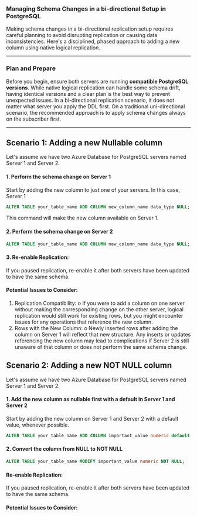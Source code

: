 ### **Managing Schema Changes in a bi-directional Setup in PostgreSQL**

Making schema changes in a bi-directional replication setup requires careful planning to avoid disrupting replication or causing data inconsistencies. Here's a disciplined, phased approach to adding a new column using native logical replication.

---

### **Plan and Prepare**

Before you begin, ensure both servers are running **compatible PostgreSQL versions**. While native logical replication can handle some schema drift, having identical versions and a clear plan is the best way to prevent unexpected issues.
In a bi-directional replication scenario, it does not matter what server you apply the DDL first. On a traditional uni-directional scenario, the recommended approach is to apply schema changes always on the subscriber first.

---

## **Scenario 1: Adding a new Nullable column**
Let's assume we have two Azure Database for PostgreSQL servers named Server 1 and Server 2.

####  1. Perform the schema change on Server 1

Start by adding the new column to just one of your servers. In this case, Server 1

```sql
ALTER TABLE your_table_name ADD COLUMN new_column_name data_type NULL;
```
This command will make the new column available on Server 1.

####  2. Perform the schema change on Server 2

```sql
ALTER TABLE your_table_name ADD COLUMN new_column_name data_type NULL;
```

####	3. Re-enable Replication:
If you paused replication, re-enable it after both servers have been updated to have the same schema.

#### Potential Issues to Consider:
1.	Replication Compatibility:
o	If you were to add a column on one server without making the corresponding change on the other server, logical replication would still work for existing rows, but you might encounter issues for any operations that reference the new column.
2.	Rows with the New Column:
o	Newly inserted rows after adding the column on Server 1 will reflect that new structure. Any inserts or updates referencing the new column may lead to complications if Server 2 is still unaware of that column or does not perform the same schema change.

## **Scenario 2: Adding a new NOT NULL column**

Let's assume we have two Azure Database for PostgreSQL servers named Server 1 and Server 2.

####  1. Add the new column as nullable first with a default in Server 1 and Server 2

Start by adding the new column on Server 1 and Server 2 with a default value, whenever possible.

```sql
ALTER TABLE your_table_name ADD COLUMN important_value numeric default 0 NULL;
```

####  2. Convert the column from NULL to NOT NULL

```sql
ALTER TABLE your_table_name MODIFY important_value numeric NOT NULL;
```

####	Re-enable Replication:
If you paused replication, re-enable it after both servers have been updated to have the same schema.

#### Potential Issues to Consider:

